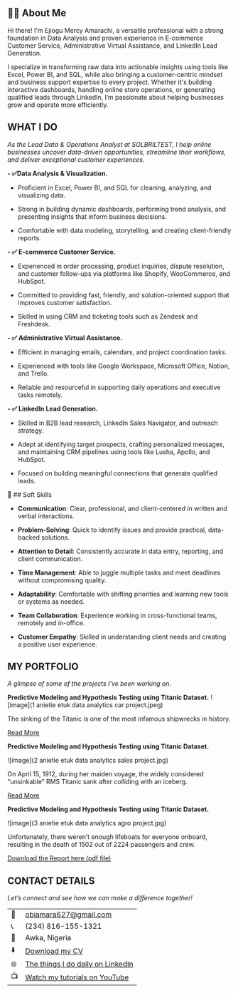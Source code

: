<!--Section 1: Introduce your self-->
## 👩‍💻 About Me
Hi there! I'm Ejiogu Mercy Amarachi, a versatile professional with a strong foundation in Data Analysis and proven experience in E-commerce Customer Service, Administrative Virtual Assistance, and LinkedIn Lead Generation.

I specialize in transforming raw data into actionable insights using tools like Excel, Power BI, and SQL, while also bringing a customer-centric mindset and business support expertise to every project. Whether it's building interactive dashboards, handling online store operations, or generating qualified leads through LinkedIn, I’m passionate about helping businesses grow and operate more efficiently.


<!--Mention your top/relevant skills here - core and soft skills-->
## WHAT I DO

*As the Lead Data & Operations Analyst at SOLBRILTEST, I help online businesses uncover data-driven opportunities, streamline their workflows, and deliver exceptional customer experiences.*

**- ✅Data Analysis & Visualization.**
- Proficient in Excel, Power BI, and SQL for cleaning, analyzing, and visualizing data.

- Strong in building dynamic dashboards, performing trend analysis, and presenting insights that inform business decisions.

- Comfortable with data modeling, storytelling, and creating client-friendly reports. 

**- ✅ E-commerce Customer Service.**
- Experienced in order processing, product inquiries, dispute resolution, and customer follow-ups via platforms like Shopify, WooCommerce, and HubSpot.

- Committed to providing fast, friendly, and solution-oriented support that improves customer satisfaction.

- Skilled in using CRM and ticketing tools such as Zendesk and Freshdesk.
  
**- ✅ Administrative Virtual Assistance.**
- Efficient in managing emails, calendars, and project coordination tasks.

- Experienced with tools like Google Workspace, Microsoft Office, Notion, and Trello.

- Reliable and resourceful in supporting daily operations and executive tasks remotely.

**- ✅ LinkedIn Lead Generation.**
- Skilled in B2B lead research, LinkedIn Sales Navigator, and outreach strategy.

- Adept at identifying target prospects, crafting personalized messages, and maintaining CRM pipelines using tools like Lusha, Apollo, and HubSpot.

- Focused on building meaningful connections that generate qualified leads.

🌟 ## Soft Skills
- **Communication**: Clear, professional, and client-centered in written and verbal interactions.

- **Problem-Solving**: Quick to identify issues and provide practical, data-backed solutions.

- **Attention to Detail**: Consistently accurate in data entry, reporting, and client communication.

- **Time Management**: Able to juggle multiple tasks and meet deadlines without compromising quality.

- **Adaptability**: Comfortable with shifting priorities and learning new tools or systems as needed.

- **Team Collaboration**: Experience working in cross-functional teams, remotely and in-office.

- **Customer Empathy**: Skilled in understanding client needs and creating a positive user experience.




<!--Section 2: List 3-4 key projects-->
## MY PORTFOLIO 

*A glimpse of some of the projects I've been working on.*

**Predictive Modeling and Hypothesis Testing using Titanic Dataset.**
![image](1 anietie etuk data analytics car project.jpeg)

The sinking of the Titanic is one of the most infamous shipwrecks in history.


[Read More](https://www.linkedin.com/pulse/predictive-modeling-hypothesis-testing-using-titanic-dataset-anietie/)

**Predictive Modeling and Hypothesis Testing using Titanic Dataset.**

![image](2 anietie etuk data analytics sales project.jpg)

On April 15, 1912, during her maiden voyage, the widely considered “unsinkable” RMS Titanic sank after colliding with an iceberg. 

[Read More](https://www.linkedin.com/pulse/predictive-modeling-hypothesis-testing-using-titanic-dataset-anietie/)

**Predictive Modeling and Hypothesis Testing using Titanic Dataset.**

![image](3 anietie etuk data analytics agro project.jpg)

Unfortunately, there weren’t enough lifeboats for everyone onboard, resulting in the death of 1502 out of 2224 passengers and crew. 

<a href="17 How to Present Data to Executives by Anietie Etuk.pdf">Download the Report here (pdf file)</a>


## CONTACT DETAILS

*Let’s connect and see how we can make a difference together!*
<table>
  <tbody>
    <tr>
      <td>📧</td>
      <td><a href="mailto:obiamara627@gmail.com">obiamara627@gmail.com</a></td>
    </tr>
    <tr>
      <td>📞</td>
      <td>(234) 816-155-1321</td>
    </tr>
    <tr>
      <td>📍</td>
      <td>Awka, Nigeria</td>
    </tr>
    <tr>
      <td>⬇️</td>
      <td><a href="Profile.pdf">Download my CV</a></td>
    </tr>
    <tr>
      <td>🌐</td>
      <td><a href="https://linkedin.com/in/mercy-amarachi-ejiogu">The things I do daily on LinkedIn</a></td>
    </tr>
    <tr>
      <td>📺</td>
      <td><a href="https://www.youtube.com/@anyamercyamarachi4973">Watch my tutorials on YouTube</a></td>
    </tr>
  </tbody>
</table>

   



